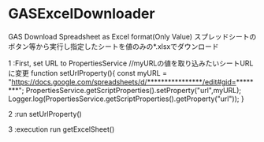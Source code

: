 # GASExcelDownloader
GAS Download Spreadsheet as Excel format(Only Value)
スプレッドシートのボタン等から実行し指定したシートを値のみの*.xlsxでダウンロード


1 :First, set URL to PropertiesService
//myURLの値を取り込みたいシートURLに変更
function setUrlProperty(){
  const myURL = "https://docs.google.com/spreadsheets/d/****************/edit#gid=********";
  PropertiesService.getScriptProperties().setProperty("url",myURL);
  Logger.log(PropertiesService.getScriptProperties().getProperty("url"));
}

2 :run setUrlProperty()

3 :execution 
  run getExcelSheet()

